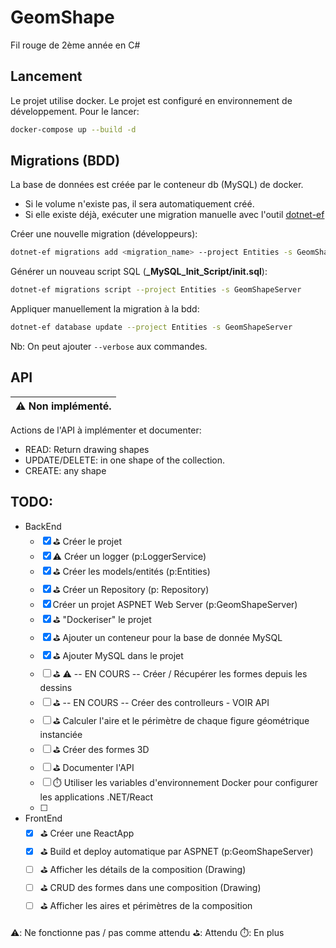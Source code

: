 # GeomShape
Fil rouge de 2ème année en C#

## Lancement
Le projet utilise docker. Le projet est configuré en environnement de développement. Pour le lancer:
```bash
docker-compose up --build -d
```

## Migrations (BDD)
La base de données est créée par le conteneur db (MySQL) de docker.
- Si le volume n'existe pas, il sera automatiquement créé.
- Si elle existe déjà, exécuter une migration manuelle avec l'outil [dotnet-ef](https://docs.microsoft.com/fr-fr/ef/core/cli/dotnet)

Créer une nouvelle migration (développeurs):
```bash
dotnet-ef migrations add <migration_name> --project Entities -s GeomShapeServer
```

Générer un nouveau script SQL (**_MySQL_Init_Script/init.sql**):
```bash
dotnet-ef migrations script --project Entities -s GeomShapeServer
```

Appliquer manuellement la migration à la bdd:
```bash
dotnet-ef database update --project Entities -s GeomShapeServer
```
Nb: On peut ajouter `--verbose` aux commandes.

## API
| ⚠️ Non implémenté. |
|--------------------|


Actions de l'API à implémenter et documenter:
- READ: Return drawing shapes
- UPDATE/DELETE: in one shape of the collection.
- CREATE: any shape

## TODO:
- BackEnd
  - [X] ⛳ Créer le projet
  - [X] ⚠️ Créer un logger (p:LoggerService)
  - [X] ⛳ Créer les models/entités (p:Entities)
  - [X] ⛳ Créer un Repository (p: Repository)
  - [X] Créer un projet ASPNET Web Server (p:GeomShapeServer)
  - [X] ⛳ "Dockeriser" le projet
  - [X] ⛳ Ajouter un conteneur pour la base de donnée MySQL
  - [X] ⛳ Ajouter MySQL dans le projet
  - [ ] ⛳ ⚠️ \-- EN COURS \-- Créer / Récupérer les formes depuis les dessins
  - [ ] ⛳ \-- EN COURS \-- Créer des controlleurs - VOIR API
  - [ ] ⛳️ Calculer l'aire et le périmètre de chaque figure géométrique instanciée
  - [ ] ⛳️ Créer des formes 3D
  - [ ] ⛳️ Documenter l'API
  - [ ] ⏱️️ Utiliser les variables d'environnement Docker pour configurer les applications .NET/React
  - [ ] 
- FrontEnd
  - [X] ⛳ Créer une ReactApp
  - [X] ⛳ Build et deploy automatique par ASPNET (p:GeomShapeServer)
  - [ ] ⛳ Afficher les détails de la composition (Drawing)
  - [ ] ⛳ CRUD des formes dans une composition (Drawing)
  - [ ] ⛳ Afficher les aires et périmètres de la composition
  
⚠️: Ne fonctionne pas / pas comme attendu
⛳️: Attendu
⏱️: En plus